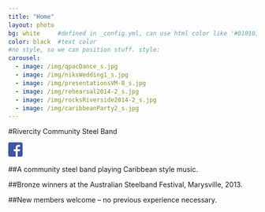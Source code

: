 ```yaml
---
title: "Home"
layout: photo
bg: white     #defined in _config.yml, can use html color like '#010101'
color: black  #text color
#no style, so we can position stuff. style: 
carousel:
  - image: /img/qpacDance_s.jpg
  - image: /img/niksWedding1_s.jpg
  - image: /img/presentationsVM-8_s.jpg
  - image: /img/rehearsal2014-2_s.jpg
  - image: /img/rocksRiverside2014-2_s.jpg
  - image: /img/caribbeanParty2_s.jpg
---
```


#Rivercity Community Steel Band

<div class="home-container">
  <div class="container carousel center">
    <div class="flexslider">
      <ul class="slides">
          <li style="display:none">
            <img src="/img/rivercitySteelbandVM-21.jpg">
          </li>
          <li style="display:none">
              <img src="/img/qpacDance_s.jpg">
          </li>
          <li style="display:none">
            <img src="/img/rivercitySteelbandVM-5.jpg">
          </li>
          <li style="display:none">
            <img src="/img/niksWedding1_s.jpg">
          </li>
      </ul>
    </div>
  </div>
  <div class="social-link">
    <a href="https://www.facebook.com/pages/Rivercity-Steel-Band/168384063371031?fref=ts" target="_blank">
      <img src="/img/FB-f-Logo__blue_29.png"/>
    </a>
  </div>
</div>

##A community steel band playing Caribbean style music. 

##Bronze winners at the Australian Steelband Festival, Marysville, 2013.

##New members welcome – no previous experience necessary.
